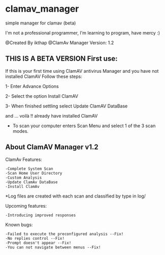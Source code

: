 # clamav_manager
simple manager for clamav (beta)

I'm not a professional programmer, I'm learning to program, have mercy :)

@Created By ikthap
@ClamAv Manager Version: 1.2

******THIS IS A BETA VERSION******
First use:
-------------
If this is your first time using ClamAV antivirus Manager and you have not installed ClamAV Follow these steps:

1- Enter Advance Options

2- Select the option Install ClamAV

3- When finished settling select Update ClamAV DataBase

and ... voilà !! already have installed ClamAV

- To scan your computer enters Scan Menu and select 1 of the 3 scan modes.


About ClamAV Manager v1.2
--------------
ClamAv Features:

	-Complete System Scan
	-Scan Home User Directory
	-Custom Analysis
	-Update ClamAv DataBase
	-Install ClamAv
*Log files are created with each scan and classified by type in log/

Upcoming features:

	-Introducing improved responses

Known bugs:

	-Failed to execute the preconfigured analysis --Fix!
	-No replies control --Fix!
	-Prompt doesn't appear --Fix!
	-You can not navigate between menus --Fix!
